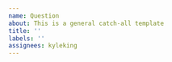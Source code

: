 ```yaml
---
name: Question
about: This is a general catch-all template
title: ''
labels: ''
assignees: kyleking
---
```

